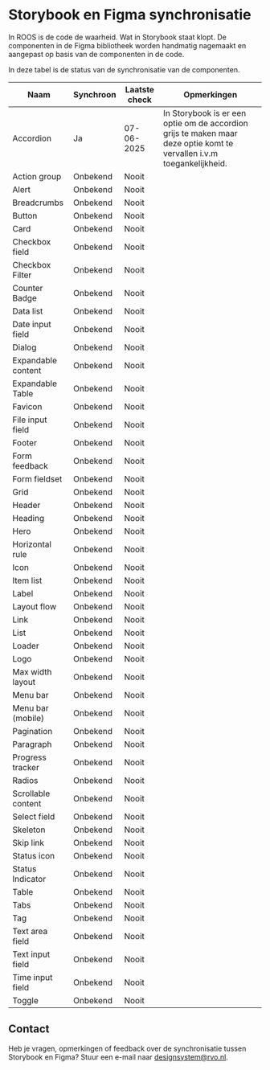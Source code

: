 # Storybook en Figma synchronisatie

In ROOS is de code de waarheid. Wat in Storybook staat klopt. De componenten in de Figma bibliotheek worden handmatig nagemaakt en aangepast op basis van de componenten in de code.

In deze tabel is de status van de synchronisatie van de componenten.

| Naam               | Synchroon | Laatste check | Opmerkingen                                                                                                           |
| ------------------ | --------- | ------------- | --------------------------------------------------------------------------------------------------------------------- |
| Accordion          | Ja        | 07-06-2025    | In Storybook is er een optie om de accordion grijs te maken maar deze optie komt te vervallen i.v.m toegankelijkheid. |
| Action group       | Onbekend  | Nooit         |                                                                                                                       |
| Alert              | Onbekend  | Nooit         |                                                                                                                       |
| Breadcrumbs        | Onbekend  | Nooit         |                                                                                                                       |
| Button             | Onbekend  | Nooit         |                                                                                                                       |
| Card               | Onbekend  | Nooit         |                                                                                                                       |
| Checkbox field     | Onbekend  | Nooit         |                                                                                                                       |
| Checkbox Filter    | Onbekend  | Nooit         |                                                                                                                       |
| Counter Badge      | Onbekend  | Nooit         |                                                                                                                       |
| Data list          | Onbekend  | Nooit         |                                                                                                                       |
| Date input field   | Onbekend  | Nooit         |                                                                                                                       |
| Dialog             | Onbekend  | Nooit         |                                                                                                                       |
| Expandable content | Onbekend  | Nooit         |                                                                                                                       |
| Expandable Table   | Onbekend  | Nooit         |                                                                                                                       |
| Favicon            | Onbekend  | Nooit         |                                                                                                                       |
| File input field   | Onbekend  | Nooit         |                                                                                                                       |
| Footer             | Onbekend  | Nooit         |                                                                                                                       |
| Form feedback      | Onbekend  | Nooit         |                                                                                                                       |
| Form fieldset      | Onbekend  | Nooit         |                                                                                                                       |
| Grid               | Onbekend  | Nooit         |                                                                                                                       |
| Header             | Onbekend  | Nooit         |                                                                                                                       |
| Heading            | Onbekend  | Nooit         |                                                                                                                       |
| Hero               | Onbekend  | Nooit         |                                                                                                                       |
| Horizontal rule    | Onbekend  | Nooit         |                                                                                                                       |
| Icon               | Onbekend  | Nooit         |                                                                                                                       |
| Item list          | Onbekend  | Nooit         |                                                                                                                       |
| Label              | Onbekend  | Nooit         |                                                                                                                       |
| Layout flow        | Onbekend  | Nooit         |                                                                                                                       |
| Link               | Onbekend  | Nooit         |                                                                                                                       |
| List               | Onbekend  | Nooit         |                                                                                                                       |
| Loader             | Onbekend  | Nooit         |                                                                                                                       |
| Logo               | Onbekend  | Nooit         |                                                                                                                       |
| Max width layout   | Onbekend  | Nooit         |                                                                                                                       |
| Menu bar           | Onbekend  | Nooit         |                                                                                                                       |
| Menu bar (mobile)  | Onbekend  | Nooit         |                                                                                                                       |
| Pagination         | Onbekend  | Nooit         |                                                                                                                       |
| Paragraph          | Onbekend  | Nooit         |                                                                                                                       |
| Progress tracker   | Onbekend  | Nooit         |                                                                                                                       |
| Radios             | Onbekend  | Nooit         |                                                                                                                       |
| Scrollable content | Onbekend  | Nooit         |                                                                                                                       |
| Select field       | Onbekend  | Nooit         |                                                                                                                       |
| Skeleton           | Onbekend  | Nooit         |                                                                                                                       |
| Skip link          | Onbekend  | Nooit         |                                                                                                                       |
| Status icon        | Onbekend  | Nooit         |                                                                                                                       |
| Status Indicator   | Onbekend  | Nooit         |                                                                                                                       |
| Table              | Onbekend  | Nooit         |                                                                                                                       |
| Tabs               | Onbekend  | Nooit         |                                                                                                                       |
| Tag                | Onbekend  | Nooit         |                                                                                                                       |
| Text area field    | Onbekend  | Nooit         |                                                                                                                       |
| Text input field   | Onbekend  | Nooit         |                                                                                                                       |
| Time input field   | Onbekend  | Nooit         |                                                                                                                       |
| Toggle             | Onbekend  | Nooit         |                                                                                                                       |

## Contact

Heb je vragen, opmerkingen of feedback over de synchronisatie tussen Storybook en Figma? Stuur een e-mail naar <designsystem@rvo.nl>.
